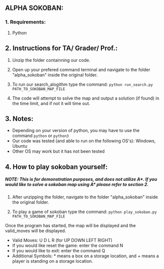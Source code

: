 ## ALPHA SOKOBAN:

### 1. Requirements:
1) Python

## 2. Instructions for TA/ Grader/ Prof.:
1) Unzip the folder containning our code.

2) Open up your prefered command terminal and navigate to the folder
"alpha_sokoban" inside the original folder. 

3) To run our search_alogithm type the command:
`python run_search.py PATH_TO_SOKOBAN_MAP_FILE`

4) The code will attempt to solve the map and output a solution (if found) in the time limit, and if not it will time out.


## 3. Notes:
* Depending on your version of python, you may have to use the command `python` or `python3`
* Our code was tested (and able to run on the following OS's): Windows, Ubuntu
* Other OS may work but it has not been tested

## 4. How to play sokoban yourself:
##### NOTE: This is for demonstration purposes, and does not utilize A*. If you would like to solve a sokoban map using A* please refer to section 2.
1) After unzipping the folder, navigate to the folder
"alpha_sokoban" inside the original folder.

2) To play a game of sokoban type the command:
`python play_sokoban.py PATH_TO_SOKOBAN_MAP_FILE` 

Once the program has started, the map will be displayed and the valid_moves will be displayed.

* Valid Moves: U D L R (for UP DOWN LEFT RIGHT)
* If you would like reset the game: enter the command N
* If you would like to exit: enter the command Q
* Additional Symbols: * means a box on a storage location, and + means a player is standing on a storage location.
